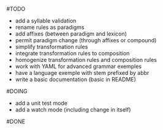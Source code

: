 #TODO
* add a syllable validation 
* rename rules as paradigms
* add affixes (between paradigm and lexicon)
* permit paradigm change (through affixes or compound)
* simplify transformation rules
* integrate transformation rules to composition
* homogenize transformation rules and composition rules
* work with YAML for advanced grammar exemples
* have a language exemple with stem prefixed by abbr
* write a basic documentation (basic in README)

#DOING
* add a unit test mode
* add a watch mode (including change in itself)

#DONE